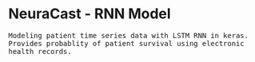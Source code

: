 # NeuraCast - RNN Model

<samp>Modeling patient time series data with LSTM RNN in keras. Provides probablity of patient survival using electronic health records.</samp>